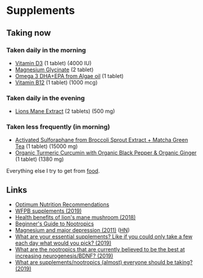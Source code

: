 # Supplements

## Taking now

### Taken daily in the morning

- [Vitamin D3](https://www.amazon.co.uk/gp/product/B00X0ZCE2O/ref=ox_sc_act_title_5?smid=A3P5ROKL5A1OLE&psc=1) (1 tablet) (4000 IU)
- [Magnesium Glycinate](https://www.amazon.co.uk/gp/product/B00ENF72TA/ref=ox_sc_act_title_3?smid=A3P5ROKL5A1OLE&psc=1) (2 tablet)
- [Omega 3 DHA+EPA from Algae oil](https://www.amazon.co.uk/gp/product/B015QB57FU/ref=ox_sc_act_title_4?smid=A3E1W8LX91Q6YX&psc=1) (1 tablet)
- [Vitamin B12](https://www.amazon.co.uk/gp/product/B01N5RGV8U/ref=ox_sc_act_title_2?smid=A3FUWIVN918VYA&psc=1) (1 tablet) (1000 mcg)

### Taken daily in the evening

- [Lions Mane Extract](https://shop.realmushrooms.com/products/organic-lions-mane-extract-capsules) (2 tablets) (500 mg)

### Taken less frequently (in morning)

- [Activated Sulforaphane from Broccoli Sprout Extract + Matcha Green Tea](https://www.amazon.co.uk/gp/product/B00JGX9Q8E/ref=ox_sc_act_title_1?smid=A3IBZ7QCUHTXB6&psc=1) (1 tablet) (15000 mg)
- [Organic Turmeric Curcumin with Organic Black Pepper & Organic Ginger](https://www.amazon.co.uk/Organic-Turmeric-Curcumin-Capsules-Certified/dp/B0772QQX76/ref=sr_1_4?keywords=turmeric&qid=1560618897&s=drugstore&sr=1-4) (1 tablet) (1380 mg)

Everything else I try to get from [food](foods.md).

## Links

- [Optimum Nutrition Recommendations](https://nutritionfacts.org/2011/09/12/dr-gregers-2011-optimum-nutrition-recommendations/)
- [WFPB supplements (2019)](https://www.reddit.com/r/PlantBasedDiet/comments/ac6w9v/vitamins/)
- [Health benefits of lion's mane mushroom (2018)](https://www.youtube.com/watch?v=p02umCRoFas)
- [Beginner's Guide to Nootropics](https://www.reddit.com/r/Nootropics/wiki/beginners)
- [Magnesium and major depression (2011)](https://www.ncbi.nlm.nih.gov/books/NBK507265/) ([HN](https://news.ycombinator.com/item?id=20181855))
- [What are your essential supplements? Like if you could only take a few each day what would you pick? (2019)](https://www.reddit.com/r/Supplements/comments/bwhhro/what_are_your_essential_supplements_like_if_you/)
- [What are the nootropics that are currently believed to be the best at increasing neurogenesis/BDNF? (2019)](https://www.reddit.com/r/Nootropics/comments/c2kec5/what_are_the_nootropics_that_are_currently/)
- [What are supplements/nootropics (almost) everyone should be taking? (2019)](https://www.reddit.com/r/Nootropics/comments/cskqi5/what_are_supplementsnootropics_almost_everyone/)
